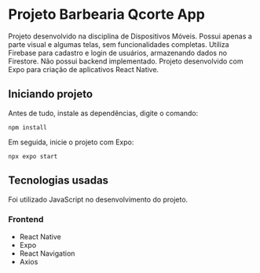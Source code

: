 # Projeto Barbearia Qcorte App
Projeto desenvolvido na disciplina de Dispositivos Móveis. Possui apenas a parte visual e algumas telas, sem funcionalidades completas. Utiliza Firebase para cadastro e login de usuários, armazenando dados no Firestore. Não possui backend implementado.
Projeto desenvolvido com Expo para criação de aplicativos React Native.

## Iniciando projeto
Antes de tudo, instale as dependências, digite o comando:
```
npm install
```

Em seguida, inicie o projeto com Expo:
```
npx expo start
```

## Tecnologias usadas
Foi utilizado JavaScript no desenvolvimento do projeto.

### Frontend
- React Native
- Expo
- React Navigation
- Axios
